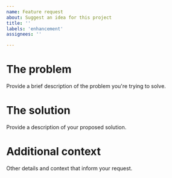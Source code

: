 ```yaml
---
name: Feature request
about: Suggest an idea for this project
title: ''
labels: 'enhancement'
assignees: ''

---
```


# The problem
Provide a brief description of the problem you're trying to solve.

# The solution
Provide a description of your proposed solution.

# Additional context
Other details and context that inform your request.
